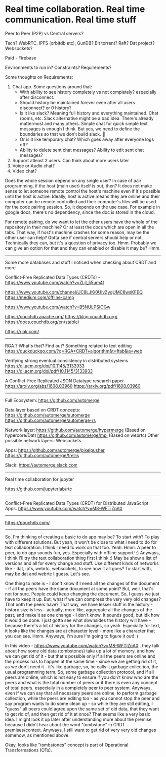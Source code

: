 # Real time collaboration. Real time communication. Real time stuff

Peer to Peer (P2P) vs Central servers?

Tech? WebRTC, IPFS (orbitdb etc), GunDB?
Bit torrent? Raft? Dat project?
Websockets?

Paid - Firebase

Environments to run in? Constraints? Requirements?

Some thoughts on Requirements:
1. Chat app. Some questions around that:
    - With ability to see history completely vs not completely? especially after disconnect.
    - Should history be maintained forever even after all users disconnect? or 0 history?
    - Is it like slack? Meaning full history and everything maintained. Chat rooms, etc.
    Slack alternative might be a bad idea. There's already mattermost and many others.
    Simple chat for quick simple text messages is enough I think. But yes, we need to
    define the boundaries so that we don't build slack. 🤣
    - Or is it like temporary chat? Which goes away after everyone logs off?
    - Ability to delete sent chat messages? Ability to edit sent chat messages?
2. Support atleast 2 users. Can think about more users later
3. Voice or Audio chat?
4. Video chat?

Does the whole session depend on any single user?
In case of pair programming, if the host (main user) itself is out, then?
It does not make sense to let someone remote control the host's machine even if
it's possible until the host is active. Ideally, host is active means they are
online and their computer can be remote controlled and their computer's files
will be used for the code pairing session. So, it depends on the use case.
For example in google docs, there's no dependency, since the doc is stored in
the cloud.

For remote pairing, do we want to let the other users have the whole of the
repository in their machine? Or at least the docs which are open in all the
tabs. That way, if host's machine crashes for some reason, may be the other
user can help? Gotta see if central servers should help or not. Technically they
can, but it's a question of privacy too. Hmm. Probably we can give an option for
that and they can enabled or disable it may be? Hmm.

---

Some more databases and stuff I noticed when checking about CRDT and more


Conflict-Free Replicated Data Types (CRDTs) - https://www.youtube.com/watch?v=ZLjl_55um4I

https://www.youtube.com/channel/UC8LJKi0UlvZygUMC8wsKFEQ
https://medium.com/offline-camp

https://www.youtube.com/watch?v=B5NULPSiOGw

https://couchdb.apache.org/
https://blog.couchdb.org/
https://docs.couchdb.org/en/stable/

https://riak.com/

---

RGA ? What's that? Find out? Something related to text editing
https://duckduckgo.com/?q=RGA+CRDT+algorithm&t=ffab&ia=web

Verifying strong eventual consistency in distributed systems
https://dl.acm.org/doi/10.1145/3133933
https://dl.acm.org/doi/pdf/10.1145/3133933

A Conflict-Free Replicated JSON Datatype research paper
https://arxiv.org/abs/1608.03960
https://arxiv.org/pdf/1608.03960


---

Full Ecosystem:
https://github.com/automerge

Data layer based on CRDT concepts:
https://github.com/automerge/automerge
https://github.com/automerge/automerge-rs

Network layer:
https://github.com/automerge/hypermerge (Based on hypercore/Dat)
https://github.com/automerge/mpl (Based on webrtc)
Other possible network layers: Websockets

Apps:
https://github.com/automerge/pixelpusher
https://github.com/automerge/trellis

Slack: https://automerge.slack.com

---

Real time collaboration for jupyter

https://github.com/jupyterlab/rtc

---

Conflict-Free Replicated Data Types (CRDT) for Distributed JavaScript Apps.
https://www.youtube.com/watch?v=M8-WFTjZoA0

---

https://pouchdb.com/

---

So, I'm thinking of creating a basic to do app may be? To start with?
To play with different solutions. But yeah, it won't be close to what I need
to do for text collaboration. I think I need to work on that too. Yeah.
Hmm. A peer to peer, to do app sounds fun, yes. Especially with offline support!
:) Anyways, I think I'll try the text collaboration thing first I think :)
May be show a list of versions and all for every change and stuff.
Use different kinds of networks like - dat, ipfs, webrtc, websockets, to see
how it all goes? To start with, may be dat and webrtc I guess. Let's see.

One thing to note is - I don't know if I need all the changes of the document -
if all the peers have the same document at some point? But, well, that's not
for sure. People could keep changing the document. So, I guess we just have to
keep it up. But, what if we can compress the very very old changes? That both
the peers have? That way, we have lesser stuff in the history - history size
is less - actually, more like, aggregate all the changes of the past, and make
it as one change - I don't know. It sounds good, but idk how it would be done.
I just gotta see what downsides the history will have - because there's a lot
of history for the changes, so yeah. Especially for text, it looks like the
changes are at character level - more like a character that you can see. Hmm.
Anyways, I'm sure I'm going to figure it out! :) 

In this video - https://www.youtube.com/watch?v=M8-WFTjZoA0 , they talk about
how some old data (tombstones) take up a lot of memory, and how we can get rid
of it - but that's possible only if all the peers are online and the process
has to happen at the same time - since we are getting rid of it, as we don't
need it - it's like garbage, so, he calls it garbage collection, the usual
programming term. So, some garbage collection protocol, and if all peers are
online, which is not easy to ensure if you don't know who are the peers and what
is the total number of peers or if there is even any concept of total peers,
especially in a completely peer to peer system. Anyways, even if we can say
that all necessary peers are online, to perform garbage collection, while the
peers are editing too - as you cannot stop the peer and say program wants to
do some clean up - so while they are still editing, I "guess" all peers could
agree upon the same set of old data, that they want to get rid of, and then
get rid of it at once? That seems like a very basic idea. I might look it up
later after understanding more about the premise, because I didn't hear about
the word "tombstone" in CRDT premises/context. Anyways, I still want to get
rid of very very old changes somehow, as mentioned above. 

Okay, looks like "tombstones" concept is part of Operational Transformations (OTs).

